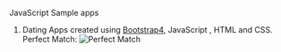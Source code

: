 JavaScript Sample apps 

1. Dating Apps created using [Bootstrap4](https://getbootstrap.com/docs/4.4/components/alerts/), JavaScript , HTML and CSS.
Perfect Match: 
![Perfect Match](img/dating-app.png)